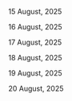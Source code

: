 15 August, 2025

16 August, 2025

17 August, 2025

18 August, 2025

19 August, 2025

20 August, 2025